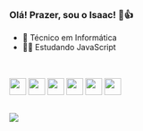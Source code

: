 ### Olá! Prazer, sou o Isaac! 👋👍

- 🔭 Técnico em Informática
- 🙇‍♂️ Estudando JavaScript

##


<br>

<div>
<img height="30px" width="30px" src='https://cdn.jsdelivr.net/gh/devicons/devicon/icons/html5/html5-original.svg'>
<img height="30px" width="30px" src='https://cdn.jsdelivr.net/gh/devicons/devicon/icons/css3/css3-original.svg'>
<img height="30px" width="30px" src='https://cdn.jsdelivr.net/gh/devicons/devicon/icons/javascript/javascript-original.svg'>
<img height="30px" width="30px" src='https://cdn.jsdelivr.net/gh/devicons/devicon/icons/react/react-original.svg'>
<img height="30px" width="30px" src='https://cdn.jsdelivr.net/gh/devicons/devicon/icons/nodejs/nodejs-original.svg'>
<img height="30px" width="30px" src='https://cdn.jsdelivr.net/gh/devicons/devicon/icons/mongodb/mongodb-original.svg'>
</div>

##

<div>
<a href="https://www.linkedin.com/in/isaac-costa-298a3a225/"><img src="https://img.shields.io/badge/LinkedIn-0077B5?style=for-the-badge&logo=linkedin&logoColor=white" /></a>
</div>
